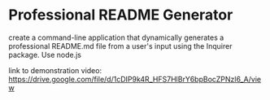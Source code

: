 # Professional README Generator

create a command-line application that dynamically generates a professional README.md file from a user's input using the Inquirer package. Use node.js

link to demonstration video: https://drive.google.com/file/d/1cDIP9k4R_HFS7HlBrY6bpBocZPNzl6_A/view
